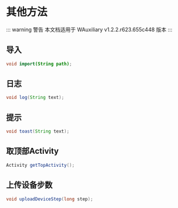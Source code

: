 # 其他方法

::: warning 警告
本文档适用于 WAuxiliary v1.2.2.r623.655c448 版本
:::

## 导入

```java
void import(String path);
```

## 日志

```java
void log(String text);
```

## 提示

```java
void toast(String text);
```

## 取顶部Activity

```java
Activity getTopActivity();
```

## 上传设备步数

```java
void uploadDeviceStep(long step);
```
